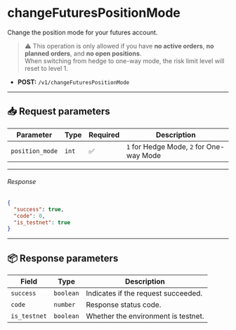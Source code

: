 # changeFuturesPositionMode

Change the position mode for your futures account.

> ⚠️ This operation is only allowed if you have **no active orders**, **no planned orders**, and **no open positions**.  
> When switching from hedge to one-way mode, the risk limit level will reset to level 1.

- **POST:** `/v1/changeFuturesPositionMode`

---

## 📥 Request parameters

| **Parameter**     | **Type**   | **Required** | **Description**                                                                 |
|------------------|------------|--------------|---------------------------------------------------------------------------------|
| `position_mode`   | `int`      | ✅          | `1` for Hedge Mode, `2` for One-way Mode                                        |

---

###### Response

```json
{
  "success": true,
  "code": 0,
  "is_testnet": true
}
```

---

## 📦 Response parameters

| **Field**     | **Type**   | **Description**                     |
|---------------|------------|-------------------------------------|
| `success`     | `boolean`  | Indicates if the request succeeded. |
| `code`        | `number`   | Response status code.               |
| `is_testnet`  | `boolean`   | Whether the environment is testnet. |
